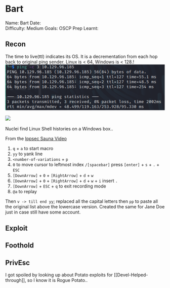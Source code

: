 # Bart
Name: Bart
Date:  
Difficulty:  Medium
Goals:  OSCP Prep
Learnt:

## Recon
The time to live(ttl) indicates its OS. It is a decrementation from each hop back to original ping sender. Linux is < 64, Windows is < 128.!
![ping](HackTheBox/Retired-Machines/Bart/Screenshots/ping.png)

![](nmap-domainname.png)

Nuclei find Linux Shell histories on a Windows box..

From the [Ippsec Sauna Video](https://www.youtube.com/watch?v=uLNpR3AnE-Y)
1. `q` + `a` to start macro
2. `yy` to yank line
3. `<number-of-variations` + `p`
4. `0` to move cursor to leftmost index  `/[spacebar]` press `[enter]` + `s` + `.` + `ESC`
5. `[DownArrow]` + `0` + `[RightArrow]` + `d` + `w`
6. `[DownArrow]` + `0` + `[RightArrow]` + `d` + `w` + `i` insert `.`
7. `[DownArrow]` + `ESC` + `q` to exit recording mode
8. `@a` to replay

Then `v -> till end yy`; replaced all the capital letters then `pp` to paste all the original list above the lowercase version. Created the same for Jane Doe just in case still have some account.


## Exploit

## Foothold

## PrivEsc

I got spoiled by looking up about Potato exploits for [[Devel-Helped-through]], so I know it is Rogue Potato..
